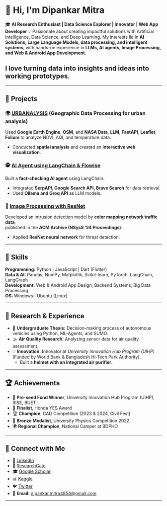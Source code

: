 # 👋 Hi, I'm Dipankar Mitra

🎓 **AI Research Enthusiast | Data Science Explorer | Innovator | Web App Developer**
💡 Passionate about creating impactful solutions with Artificial Intelligence, Data Science, and Deep Learning. My interests lie in **AI Solutions, Large Language Models, data processing, and intelligent systems**, with hands-on experience in **LLMs, AI agents, Image Processing, and Web & Android App Development**.

I love turning data into insights and ideas into working prototypes.
---


---

## 🚀 Projects

### 🌍 [URBANALYSIS](https://github.com/IamDipankar/nasa-space-app-web) (Geographic Data Processing for urban analysis)
Used **Google Earth Engine**, **OSM**, and **NASA Data**, **LLM**, **FastAPI**, **Leaflet**, **Folium** to analyze NDVI, AQI, and temperature data.  
- Conducted **spatial analysis** and created an **interactive web visualization**.

### 🕵️ [AI Agent using LangChain & Flowise](https://prakash-ai-w9lz.vercel.app/)
Built a **fact-checking AI agent** using LangChain.  
- Integrated **SerpAPI, Google Search API, Brave Search** for data retrieval.  
- Used **Ollama and Groq API** as LLM models.

### 🧬 [Image Processing with ResNet](https://dl.acm.org/doi/10.1145/3704522.3704541)
Developed an intrusion detection model by **color mapping network traffic data**,  
published in the **ACM Archive (NSysS ’24 Proceedings)**.  
- Applied **ResNet neural network** for threat detection.

---

## 🧩 Skills

**Programming:** Python | JavaScript | Dart (Flutter)  
**Data & AI:** Pandas, NumPy, Matplotlib, Scikit-learn, PyTorch, LangChain, LangGraph  
**Development:** Web & Android App Design, Backend Systems, Big Data Processing  
**OS:** Windows | Ubuntu (Linux)

---

## 🧪 Research & Experience

- 🔬 **Undergraduate Thesis:** Decision-making process of autonomous vehicles using Python, ML-Agents, and SUMO.  
- 🌫️ **Air Quality Research:** Analyzing sensor data for air quality assessment.  
- 💡 **Innovation:** Innovator at *University Innovation Hub Program (UIHP)* (Funded by World Bank & Bangladesh Hi-Tech Park Authority).  
  - Built a **helmet with an integrated air purifier**.

---

## 🏆 Achievements

- 🥇 **Pre-seed Fund Winner**, University Innovation Hub Program (UIHP), RISE, BUET  
- 🏅 **Finalist**, Honda YES Award  
- 🏆 **Champion**, CAD Competition (2023 & 2024, Civil Fest)  
- 🥉 **Bronze Medalist**, University Physics Competition 2022  
- 🌍 **Regional Champion**, National Camper at BDPHO

---

## 🔗 Connect with Me

- 📘 [LinkedIn](https://www.linkedin.com/in/dipankarmitra)  
- 🧠 [ResearchGate](https://www.researchgate.net/profile/Dipankar-Mitra)  
- 🎓 [Google Scholar](https://scholar.google.com/citations?user=YourScholarID)  
- 📊 [Kaggle](https://www.kaggle.com/dipankarmitra)  
- 🐦 [Twitter](https://twitter.com/IamDipankar)  
- 💌 **Email:** dipankar.mitra4854@gmail.com  

---
